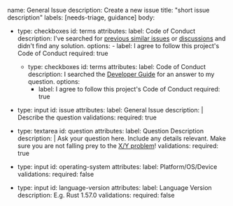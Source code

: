 name: General Issue
description: Create a new issue
title: "short issue description"
labels: [needs-triage, guidance]
body:

 - type: checkboxes
    id: terms
    attributes:
      label: Code of Conduct
      description: I've searched for [previous similar issues](https://github.com/awslabs/aws-sdk-rust/issues) or [discussions](https://github.com/awslabs/aws-sdk-rust/discussions) and didn't find any solution.
      options:
        - label: I agree to follow this project's Code of Conduct
          required: true
          
   - type: checkboxes
    id: terms
    attributes:
      label: Code of Conduct
      description:  I searched the [Developer Guide](https://docs.aws.amazon.com/sdk-for-rust/latest/dg/welcome.html) for an answer to my question.
      options:
        - label: I agree to follow this project's Code of Conduct
          required: true
   
  - type: input
    id: issue
    attributes:
      label: General Issue
      description: |
        Describe the question
    validations:
      required: true

  - type: textarea
    id: question
    attributes:
      label: Question Description
      description: |
        Ask your question here. Include any details relevant. Make sure you are not falling prey to the [X/Y problem](http://xyproblem.info)!
    validations:
      required: true

  - type: input
    id: operating-system
    attributes:
      label: Platform/OS/Device
    validations:
      required: false

  - type: input
    id: language-version
    attributes:
      label: Language Version
      description: E.g. Rust 1.57.0
    validations:
      required: false

